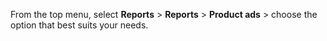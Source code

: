 From the top menu, select **Reports** > **Reports** > **Product ads** > choose the option that best suits your needs.

